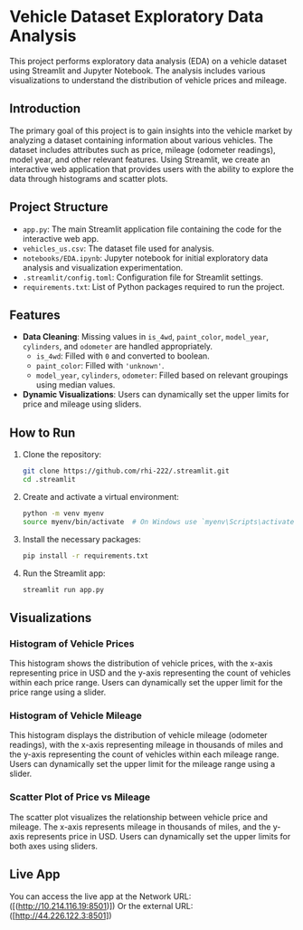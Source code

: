 # Vehicle Dataset Exploratory Data Analysis

This project performs exploratory data analysis (EDA) on a vehicle dataset using Streamlit and Jupyter Notebook. The analysis includes various visualizations to understand the distribution of vehicle prices and mileage.

## Introduction

The primary goal of this project is to gain insights into the vehicle market by analyzing a dataset containing information about various vehicles. The dataset includes attributes such as price, mileage (odometer readings), model year, and other relevant features. Using Streamlit, we create an interactive web application that provides users with the ability to explore the data through histograms and scatter plots.

## Project Structure

- `app.py`: The main Streamlit application file containing the code for the interactive web app.
- `vehicles_us.csv`: The dataset file used for analysis.
- `notebooks/EDA.ipynb`: Jupyter notebook for initial exploratory data analysis and visualization experimentation.
- `.streamlit/config.toml`: Configuration file for Streamlit settings.
- `requirements.txt`: List of Python packages required to run the project.

## Features

- **Data Cleaning**: Missing values in `is_4wd`, `paint_color`, `model_year`, `cylinders`, and `odometer` are handled appropriately.
  - `is_4wd`: Filled with `0` and converted to boolean.
  - `paint_color`: Filled with `'unknown'`.
  - `model_year`, `cylinders`, `odometer`: Filled based on relevant groupings using median values.
- **Dynamic Visualizations**: Users can dynamically set the upper limits for price and mileage using sliders.

## How to Run

1. Clone the repository:
    ```bash
    git clone https://github.com/rhi-222/.streamlit.git
    cd .streamlit
    ```

2. Create and activate a virtual environment:
    ```bash
    python -m venv myenv
    source myenv/bin/activate  # On Windows use `myenv\Scripts\activate`
    ```

3. Install the necessary packages:
    ```bash
    pip install -r requirements.txt
    ```

4. Run the Streamlit app:
    ```bash
    streamlit run app.py
    ```

## Visualizations

### Histogram of Vehicle Prices

This histogram shows the distribution of vehicle prices, with the x-axis representing price in USD and the y-axis representing the count of vehicles within each price range. Users can dynamically set the upper limit for the price range using a slider.

### Histogram of Vehicle Mileage

This histogram displays the distribution of vehicle mileage (odometer readings), with the x-axis representing mileage in thousands of miles and the y-axis representing the count of vehicles within each mileage range. Users can dynamically set the upper limit for the mileage range using a slider.

### Scatter Plot of Price vs Mileage

The scatter plot visualizes the relationship between vehicle price and mileage. The x-axis represents mileage in thousands of miles, and the y-axis represents price in USD. Users can dynamically set the upper limits for both axes using sliders.


## Live App

You can access the live app at the Network URL: ([(http://10.214.116.19:8501)]) 
Or the external URL: ([http://44.226.122.3:8501])
